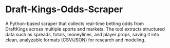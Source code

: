 # Draft-Kings-Odds-Scraper
A Python-based scraper that collects real-time betting odds from DraftKings across multiple sports and markets. The tool extracts structured data such as spreads, totals, moneylines, and player props, saving it into clean, analyzable formats (CSV/JSON) for research and modeling.
